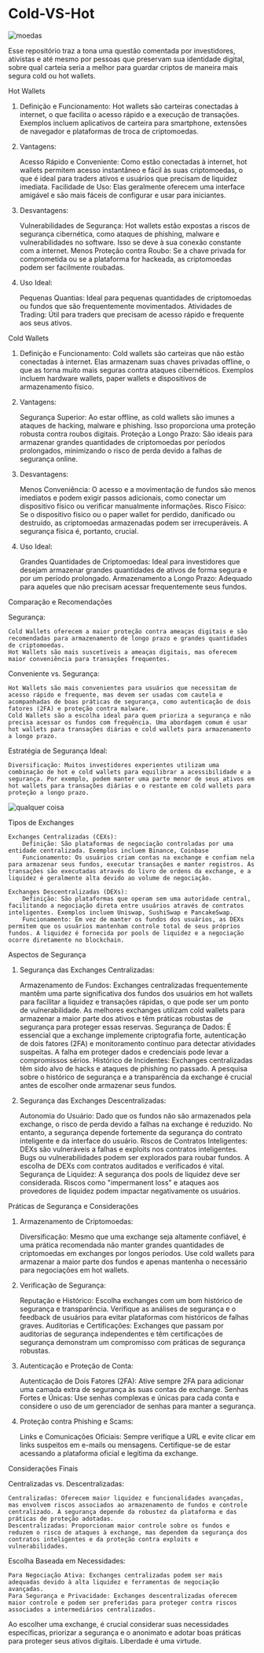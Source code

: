 # Cold-VS-Hot

![moedas](https://github.com/user-attachments/assets/9e78d14c-ba89-4a29-8ee1-6a990d00ed8c)


Esse repositório traz a tona uma questão comentada por investidores, ativistas e até mesmo por  pessoas que preservam sua identidade digital, sobre qual carteia seria a melhor para guardar criptos de maneira mais segura cold ou hot wallets.

Hot Wallets

1. Definição e Funcionamento: Hot wallets são carteiras conectadas à internet, o que facilita o acesso rápido e a execução de transações. Exemplos incluem aplicativos de carteira para smartphone, extensões de navegador e plataformas de troca de criptomoedas.

2. Vantagens:

    Acesso Rápido e Conveniente: Como estão conectadas à internet, hot wallets permitem acesso instantâneo e fácil às suas criptomoedas, o que é ideal para traders ativos e usuários que precisam de liquidez imediata.
    Facilidade de Uso: Elas geralmente oferecem uma interface amigável e são mais fáceis de configurar e usar para iniciantes.

3. Desvantagens:

    Vulnerabilidades de Segurança: Hot wallets estão expostas a riscos de segurança cibernética, como ataques de phishing, malware e vulnerabilidades no software. Isso se deve à sua conexão constante com a internet.
    Menos Proteção contra Roubo: Se a chave privada for comprometida ou se a plataforma for hackeada, as criptomoedas podem ser facilmente roubadas.

4. Uso Ideal:

    Pequenas Quantias: Ideal para pequenas quantidades de criptomoedas ou fundos que são frequentemente movimentados.
    Atividades de Trading: Útil para traders que precisam de acesso rápido e frequente aos seus ativos.

Cold Wallets

1. Definição e Funcionamento: Cold wallets são carteiras que não estão conectadas à internet. Elas armazenam suas chaves privadas offline, o que as torna muito mais seguras contra ataques cibernéticos. Exemplos incluem hardware wallets, paper wallets e dispositivos de armazenamento físico.

2. Vantagens:

    Segurança Superior: Ao estar offline, as cold wallets são imunes a ataques de hacking, malware e phishing. Isso proporciona uma proteção robusta contra roubos digitais.
    Proteção a Longo Prazo: São ideais para armazenar grandes quantidades de criptomoedas por períodos prolongados, minimizando o risco de perda devido a falhas de segurança online.

3. Desvantagens:

    Menos Conveniência: O acesso e a movimentação de fundos são menos imediatos e podem exigir passos adicionais, como conectar um dispositivo físico ou verificar manualmente informações.
    Risco Físico: Se o dispositivo físico ou o paper wallet for perdido, danificado ou destruído, as criptomoedas armazenadas podem ser irrecuperáveis. A segurança física é, portanto, crucial.

4. Uso Ideal:

    Grandes Quantidades de Criptomoedas: Ideal para investidores que desejam armazenar grandes quantidades de ativos de forma segura e por um período prolongado.
    Armazenamento a Longo Prazo: Adequado para aqueles que não precisam acessar frequentemente seus fundos.

Comparação e Recomendações

Segurança:

    Cold Wallets oferecem a maior proteção contra ameaças digitais e são recomendadas para armazenamento de longo prazo e grandes quantidades de criptomoedas.
    Hot Wallets são mais suscetíveis a ameaças digitais, mas oferecem maior conveniência para transações frequentes.

Conveniente vs. Segurança:

    Hot Wallets são mais convenientes para usuários que necessitam de acesso rápido e frequente, mas devem ser usadas com cautela e acompanhadas de boas práticas de segurança, como autenticação de dois fatores (2FA) e proteção contra malware.
    Cold Wallets são a escolha ideal para quem prioriza a segurança e não precisa acessar os fundos com frequência. Uma abordagem comum é usar hot wallets para transações diárias e cold wallets para armazenamento a longo prazo.

Estratégia de Segurança Ideal:

    Diversificação: Muitos investidores experientes utilizam uma combinação de hot e cold wallets para equilibrar a acessibilidade e a segurança. Por exemplo, podem manter uma parte menor de seus ativos em hot wallets para transações diárias e o restante em cold wallets para proteção a longo prazo.


![qualquer coisa](https://github.com/user-attachments/assets/13f19b50-bdc4-4f94-8d79-01537fd27236)



Tipos de Exchanges

    Exchanges Centralizadas (CEXs):
        Definição: São plataformas de negociação controladas por uma entidade centralizada. Exemplos incluem Binance, Coinbase
        Funcionamento: Os usuários criam contas na exchange e confiam nela para armazenar seus fundos, executar transações e manter registros. As transações são executadas através do livro de ordens da exchange, e a liquidez é geralmente alta devido ao volume de negociação.

    Exchanges Descentralizadas (DEXs):
        Definição: São plataformas que operam sem uma autoridade central, facilitando a negociação direta entre usuários através de contratos inteligentes. Exemplos incluem Uniswap, SushiSwap e PancakeSwap.
        Funcionamento: Em vez de manter os fundos dos usuários, as DEXs permitem que os usuários mantenham controle total de seus próprios fundos. A liquidez é fornecida por pools de liquidez e a negociação ocorre diretamente no blockchain.

Aspectos de Segurança

1. Segurança das Exchanges Centralizadas:

    Armazenamento de Fundos: Exchanges centralizadas frequentemente mantêm uma parte significativa dos fundos dos usuários em hot wallets para facilitar a liquidez e transações rápidas, o que pode ser um ponto de vulnerabilidade. As melhores exchanges utilizam cold wallets para armazenar a maior parte dos ativos e têm práticas robustas de segurança para proteger essas reservas.
    Segurança de Dados: É essencial que a exchange implemente criptografia forte, autenticação de dois fatores (2FA) e monitoramento contínuo para detectar atividades suspeitas. A falha em proteger dados e credenciais pode levar a compromissos sérios.
    Histórico de Incidentes: Exchanges centralizadas têm sido alvo de hacks e ataques de phishing no passado. A pesquisa sobre o histórico de segurança e a transparência da exchange é crucial antes de escolher onde armazenar seus fundos.

2. Segurança das Exchanges Descentralizadas:

    Autonomia do Usuário: Dado que os fundos não são armazenados pela exchange, o risco de perda devido a falhas na exchange é reduzido. No entanto, a segurança depende fortemente da segurança do contrato inteligente e da interface do usuário.
    Riscos de Contratos Inteligentes: DEXs são vulneráveis a falhas e exploits nos contratos inteligentes. Bugs ou vulnerabilidades podem ser explorados para roubar fundos. A escolha de DEXs com contratos auditados e verificados é vital.
    Segurança de Liquidez: A segurança dos pools de liquidez deve ser considerada. Riscos como "impermanent loss" e ataques aos provedores de liquidez podem impactar negativamente os usuários.

Práticas de Segurança e Considerações

1. Armazenamento de Criptomoedas:

    Diversificação: Mesmo que uma exchange seja altamente confiável, é uma prática recomendada não manter grandes quantidades de criptomoedas em exchanges por longos períodos. Use cold wallets para armazenar a maior parte dos fundos e apenas mantenha o necessário para negociações em hot wallets.

2. Verificação de Segurança:

    Reputação e Histórico: Escolha exchanges com um bom histórico de segurança e transparência. Verifique as análises de segurança e o feedback de usuários para evitar plataformas com históricos de falhas graves.
    Auditorias e Certificações: Exchanges que passam por auditorias de segurança independentes e têm certificações de segurança demonstram um compromisso com práticas de segurança robustas.

3. Autenticação e Proteção de Conta:

    Autenticação de Dois Fatores (2FA): Ative sempre 2FA para adicionar uma camada extra de segurança às suas contas de exchange.
    Senhas Fortes e Únicas: Use senhas complexas e únicas para cada conta e considere o uso de um gerenciador de senhas para manter a segurança.

4. Proteção contra Phishing e Scams:

    Links e Comunicações Oficiais: Sempre verifique a URL e evite clicar em links suspeitos em e-mails ou mensagens. Certifique-se de estar acessando a plataforma oficial e legítima da exchange.

Considerações Finais

Centralizadas vs. Descentralizadas:

    Centralizadas: Oferecem maior liquidez e funcionalidades avançadas, mas envolvem riscos associados ao armazenamento de fundos e controle centralizado. A segurança depende da robustez da plataforma e das práticas de proteção adotadas.
    Descentralizadas: Proporcionam maior controle sobre os fundos e reduzem o risco de ataques à exchange, mas dependem da segurança dos contratos inteligentes e da proteção contra exploits e vulnerabilidades.

Escolha Baseada em Necessidades:

    Para Negociação Ativa: Exchanges centralizadas podem ser mais adequadas devido à alta liquidez e ferramentas de negociação avançadas.
    Para Segurança e Privacidade: Exchanges descentralizadas oferecem maior controle e podem ser preferidas para proteger contra riscos associados a intermediários centralizados.

Ao escolher uma exchange, é crucial considerar suas necessidades específicas, priorizar a segurança e o anonimato  e adotar boas práticas para proteger seus ativos digitais. Liberdade é uma virtude.













